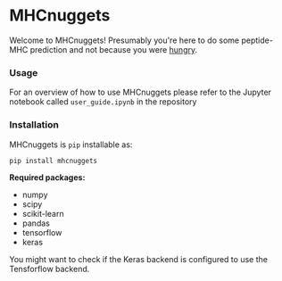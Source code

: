 # MHCnuggets

Welcome to MHCnuggets! Presumably you're here to do some
peptide-MHC prediction and not because you were [hungry](https://www.mcdonalds.com/us/en-us/product/chicken-mcnuggets-4-piece.html).

### Usage ###
For an overview of how to use MHCnuggets please refer to the Jupyter notebook
called `user_guide.ipynb` in the repository

### Installation ###

MHCnuggets is `pip` installable as:
```bash
pip install mhcnuggets
```

**Required packages:**

* numpy
* scipy
* scikit-learn
* pandas
* tensorflow
* keras

You might want to check if the Keras backend is configured to use
the Tensforflow backend.
